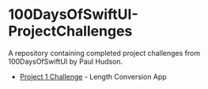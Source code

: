# 100DaysOfSwiftUI-ProjectChallenges
A repository containing completed project challenges from 100DaysOfSwiftUI by Paul Hudson.

* [Project 1 Challenge](https://github.com/enkkashley/100DaysOfSwiftUI-ProjectChallenges/tree/master/Project%201%20Challenge) - Length Conversion App
